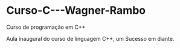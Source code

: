 # Curso-C---Wagner-Rambo
 Curso de programação em C++
 
Aula inaugural do curso de linguagem C++, um Sucesso em diante.
